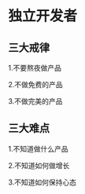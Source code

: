 # 独立开发者

## 三大戒律

1.不要熬夜做产品   

2.不做免费的产品   

3.不做完美的产品  

## 三大难点

1.不知道做什么产品   

2.不知道如何做增长   

3.不知道如何保持心态  
